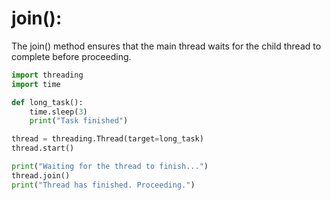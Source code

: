 # join():

The join() method ensures that the main thread waits for the child thread to complete before proceeding.

```python
import threading
import time

def long_task():
    time.sleep(3)
    print("Task finished")

thread = threading.Thread(target=long_task)
thread.start()

print("Waiting for the thread to finish...")
thread.join()
print("Thread has finished. Proceeding.")

```

